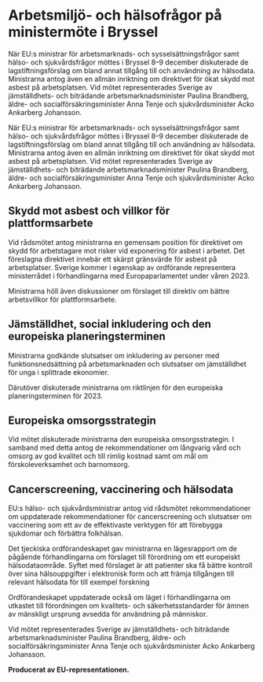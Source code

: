 # Arbetsmiljö- och hälsofrågor på ministermöte i Bryssel

När EU:s ministrar för arbetsmarknads- och sysselsättningsfrågor samt hälso- och sjukvårdsfrågor möttes i Bryssel 8–9 december diskuterade de lagstiftningsförslag om bland annat tillgång till och användning av hälsodata. Ministrarna antog även en allmän inriktning om direktivet för ökat skydd mot asbest på arbetsplatsen. Vid mötet representerades Sverige av jämställdhets- och biträdande arbetsmarknadsminister Paulina Brandberg, äldre- och socialförsäkringsminister Anna Tenje och sjukvårdsminister Acko Ankarberg Johansson.

När EU:s ministrar för arbetsmarknads- och sysselsättningsfrågor samt hälso- och sjukvårdsfrågor möttes i Bryssel 8–9 december diskuterade de lagstiftningsförslag om bland annat tillgång till och användning av hälsodata. Ministrarna antog även en allmän inriktning om direktivet för ökat skydd mot asbest på arbetsplatsen. Vid mötet representerades Sverige av jämställdhets- och biträdande arbetsmarknadsminister Paulina Brandberg, äldre- och socialförsäkringsminister Anna Tenje och sjukvårdsminister Acko Ankarberg Johansson.

## Skydd mot asbest och villkor för plattformsarbete

Vid rådsmötet antog ministrarna en gemensam position för direktivet om skydd för arbetstagare mot risker vid exponering för asbest i arbetet. Det föreslagna direktivet innebär ett skärpt gränsvärde för asbest på arbetsplatser. Sverige kommer i egenskap av ordförande representera ministerrådet i förhandlingarna med Europaparlamentet under våren 2023.

Ministrarna höll även diskussioner om förslaget till direktiv om bättre arbetsvillkor för plattformsarbete.

## Jämställdhet, social inkludering och den europeiska planeringsterminen

Ministrarna godkände slutsatser om inkludering av personer med funktionsnedsättning på arbetsmarknaden och slutsatser om jämställdhet för unga i splittrade ekonomier.

Därutöver diskuterade ministrarna om riktlinjen för den europeiska planeringsterminen för 2023.

## Europeiska omsorgsstrategin

Vid mötet diskuterade ministrarna den europeiska omsorgsstrategin. I samband med detta antog de rekommendationer om långvarig vård och omsorg av god kvalitet och till rimlig kostnad samt om mål om förskoleverksamhet och barnomsorg.

## Cancerscreening, vaccinering och hälsodata

EU:s hälso- och sjukvårdsministrar antog vid rådsmötet rekommendationer om uppdaterade rekommendationer för cancerscreening och slutsatser om vaccinering som ett av de effektivaste verktygen för att förebygga sjukdomar och förbättra folkhälsan.

Det tjeckiska ordförandeskapet gav ministrarna en lägesrapport om de pågående förhandlingarna om förslaget till förordning om ett europeiskt hälsodataområde. Syftet med förslaget är att patienter ska få bättre kontroll över sina hälsouppgifter i elektronisk form och att främja tillgången till relevant hälsodata för till exempel forskning

Ordförandeskapet uppdaterade också om läget i förhandlingarna om utkastet till förordningen om kvalitets- och säkerhetsstandarder för ämnen av mänskligt ursprung avsedda för användning på människor.

Vid mötet representerades Sverige av jämställdhets- och biträdande arbetsmarknadsminister Paulina Brandberg, äldre- och socialförsäkringsminister Anna Tenje och sjukvårdsminister Acko Ankarberg Johansson.

**Producerat av EU-representationen.**
